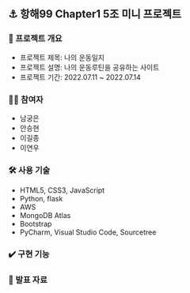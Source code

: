 ## ⚓️ 항해99 Chapter1 5조 미니 프로젝트

### 👊 프로젝트 개요

- 프로젝트 제목: 나의 운동일지
- 프로젝트 설명: 나의 운동루틴을 공유하는 사이트
- 프로젝트 기간: 2022.07.11 ~ 2022.07.14

### 💁‍♂️ 참여자

- 남궁은
- 안승현
- 이길종
- 이연우

### 🛠️ 사용 기술

- HTML5, CSS3, JavaScript
- Python, flask
- AWS
- MongoDB Atlas
- Bootstrap
- PyCharm, Visual Studio Code, Sourcetree

### ✔️ 구현 기능

### 📁 발표 자료
